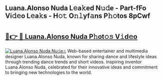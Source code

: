 ## Luana.Alonso Nuda L𝚎a𝚔ed N𝚞𝚍e - Part-fFo Vi𝚍𝚎o L𝚎a𝚔s - H𝚘𝚝 O𝚗𝚕yf𝚊ns P𝚑𝚘tos 8pCwf

# <h2><a href="http://kfbjhl.oniu.top/?m=Luana.Alonso+Nuda">🔗👉 🔴 Luana.Alonso Nuda P𝚑ot𝚘𝚜 V𝚒d𝚎o</a></h2>

[![Luana.Alonso Nuda Nu𝚍e𝚜](https://i.imgur.com/0qMVB7G.gif)](http://kfbjhl.oniu.top/?m=Luana.Alonso+Nuda)
Web-based entertainer and multimedia designer Luana.Alonso Nuda, known for sharing dance and lifestyle ideas through trending dance trends and short videos. Inspiring inventor Luana.Alonso Nuda, celebrated for their innovative ideas and commitment to bringing new technologies to the world.  
